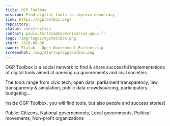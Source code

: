 ```yaml
---
title: OGP Toolbox
mission: Find digital tools to improve democracy
link: https://ogptoolbox.org/
repository: 
status: construction
contact: paula.forteza@modernisation.gouv.fr
logo: /img/logos/ogptoolbox.png
start: 2016-06-08
owner: Etalab - Open Government Partnership
screenshot: /img/startup/ogptoolbox.png
---
```


OGP Toolbox is a social network to find & share successful implementations of digital tools aimed at opening up governments and civil societies.

The tools range from civic tech, open data, parliament transparency, law transparency & simulation, public data crowdsourcing, participatory budgeting…

Inside OGP Toolbox, you will find tools, but also people and success stories!

Public: Citizens, National governements, Local governments, Political movements, Non-profit organizations
